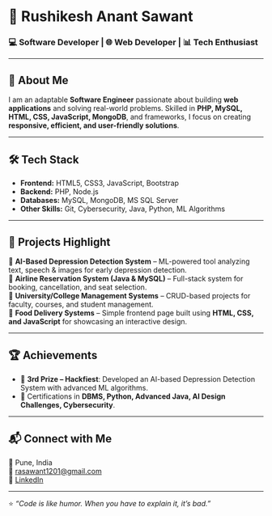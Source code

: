 # 🚀 Rushikesh Anant Sawant  

### 💻 Software Developer | 🌐 Web Developer | 📊 Tech Enthusiast  

---

## 📌 About Me  
I am an adaptable **Software Engineer** passionate about building **web applications** and solving real-world problems. Skilled in **PHP, MySQL, HTML, CSS, JavaScript, MongoDB**, and frameworks, I focus on creating **responsive, efficient, and user-friendly solutions**.  

---

## 🛠️ Tech Stack  
- **Frontend:** HTML5, CSS3, JavaScript, Bootstrap  
- **Backend:** PHP, Node.js  
- **Databases:** MySQL, MongoDB, MS SQL Server  
- **Other Skills:** Git, Cybersecurity, Java, Python, ML Algorithms  

---

## 📂 Projects Highlight  
🔹 **AI-Based Depression Detection System** – ML-powered tool analyzing text, speech & images for early depression detection.  
🔹 **Airline Reservation System (Java & MySQL)** – Full-stack system for booking, cancellation, and seat selection.  
🔹 **University/College Management Systems** – CRUD-based projects for faculty, courses, and student management.  
🔹 **Food Delivery Systems** – Simple frontend page built using **HTML, CSS, and JavaScript** for showcasing an interactive design.  


---

## 🏆 Achievements  
- 🥉 **3rd Prize – Hackfiest**: Developed an AI-based Depression Detection System with advanced ML algorithms.  
- 📜 Certifications in **DBMS, Python, Advanced Java, AI Design Challenges, Cybersecurity**.  

---

## 📬 Connect with Me  
📍 Pune, India  
📧 [rasawant1201@gmail.com](mailto:rasawant1201@gmail.com)  
🔗 [LinkedIn](https://linkedin.com/in/rushikesh-sawant-22434721a)  

---

⭐ *“Code is like humor. When you have to explain it, it’s bad.”*  

